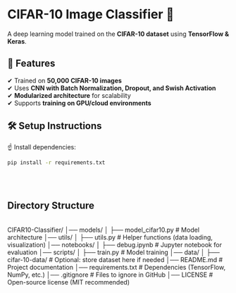 # CIFAR-10 Image Classifier 🚀
A deep learning model trained on the **CIFAR-10 dataset** using **TensorFlow & Keras**.

## 📌 Features
✔ Trained on **50,000 CIFAR-10 images**  
✔ Uses **CNN with Batch Normalization, Dropout, and Swish Activation**  
✔ **Modularized architecture** for scalability  
✔ Supports **training on GPU/cloud environments**  

## 🛠 Setup Instructions
☝️ Install dependencies:
```bash
pip install -r requirements.txt
```
<br>
<br>

## Directory Structure
<br>
CIFAR10-Classifier/
│── models/
│   ├── model_cifar10.py         # Model architecture
│── utils/
│   ├── utils.py                 # Helper functions (data loading, visualization)
│── notebooks/
│   ├── debug.ipynb              # Jupyter notebook for evaluation
│── scripts/
│   ├── train.py                 # Model training
│── data/
│   ├── cifar-10-data/           # Optional: store dataset here if needed
│── README.md                    # Project documentation
│── requirements.txt              # Dependencies (TensorFlow, NumPy, etc.)
│── .gitignore                    # Files to ignore in GitHub
│── LICENSE                       # Open-source license (MIT recommended)



